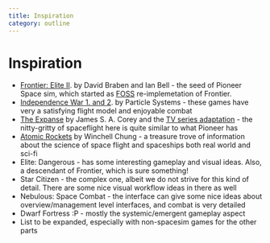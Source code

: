 ```yaml
---
title: Inspiration
category: outline
---
```


# Inspiration

- [Frontier: Elite II](https://en.wikipedia.org/wiki/Frontier:_Elite_II). by David Braben and Ian Bell - the seed of Pioneer Space sim, which started as [FOSS](https://en.wikipedia.org/wiki/Free_and_open-source_software) re-implemetation of Frontier.
- [Independence War 1. and 2](https://en.wikipedia.org/wiki/Independence_War_2:_Edge_of_Chaos). by Particle Systems - these games have very a satisfying flight model and enjoyable combat
- [The Expanse](https://en.wikipedia.org/wiki/The_Expanse_(novel_series)) by James S. A. Corey and the [TV series adaptation](https://en.wikipedia.org/wiki/The_Expanse_(TV_series)) - the nitty-gritty of spaceflight here is quite similar to what Pioneer has
- [Atomic Rockets](http://projectrho.com/public_html/rocket/) by Winchell Chung - a treasure trove of information about  the science of space flight and spaceships both real world and sci-fi
- Elite: Dangerous - has some interesting gameplay and visual ideas. Also, a descendant of Frontier, which is sure something!
- Star Citizen - the complex one, albeit we do not strive for this kind of detail. There are some nice visual workflow ideas in there as well
- Nebulous: Space Combat - the interface can give some nice ideas about overview/management level interfaces, and combat is very detailed
- Dwarf Fortress :P - mostly the systemic/emergent gameplay aspect
- List to be expanded, especially with non-spacesim games for the other parts
